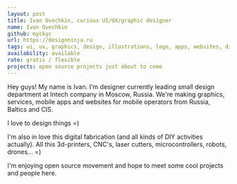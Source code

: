 ```yaml
---
layout: post
title: Ivan Ovechkin, curious UI/UX/graphic designer
name: Ivan Ovechkin
github: myckyc
url: https://designninja.ru
tags: ui, ux, graphics, design, illustrations, logo, apps, websites, digital fabrication, diy, music, zombies
availability: available
rate: gratis / flexible
projects: open source projects just about to come
---
```


Hey guys! My name is Ivan. I'm designer currently leading small design department at Intech company in Moscow, Russia. We're making graphics, services, mobile apps and websites for mobile operators from Russia, Baltics and CIS.

I love to design things =)

I'm also in love this digital fabrication (and all kinds of DIY activities actually). All this 3d-printers, CNC's, laser cutters, microcontrollers, robots, drones... =)

I'm enjoying open source movement and hope to meet some cool projects and people here.
